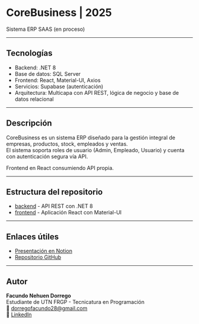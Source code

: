 
# CoreBusiness | 2025

Sistema ERP SAAS (en proceso)

---

## Tecnologías

- Backend: .NET 8  
- Base de datos: SQL Server  
- Frontend: React, Material-UI, Axios  
- Servicios: Supabase (autenticación)  
- Arquitectura: Multicapa con API REST, lógica de negocio y base de datos relacional  

---

## Descripción

CoreBusiness es un sistema ERP diseñado para la gestión integral de empresas, productos, stock, empleados y ventas.  
El sistema soporta roles de usuario (Admin, Empleado, Usuario) y cuenta con autenticación segura vía API.  

Frontend en React consumiendo API propia.  

---

## Estructura del repositorio

- [backend](https://github.com/FacundoDorrego/CoreBusinessAPI) - API REST con .NET 8  
- [frontend](https://github.com/FacundoDorrego/CoreBusinessReact) - Aplicación React con Material-UI  
 

---


## Enlaces útiles

- [Presentación en Notion](https://www.notion.so/CoreBusiness-ERP-SAAS-1a535e4a0fbd80fb9367c26fe599da18?source=copy_link)  
- [Repositorio GitHub](https://github.com/FacundoDorrego/CoreBusiness)  

---
## Autor

**Facundo Nehuen Dorrego**  
Estudiante de UTN FRGP - Tecnicatura en Programación  
📧 dorregofacundo28@gmail.com  
🔗 [LinkedIn](https://www.linkedin.com/in/facundo-nehuen-dorrego-380ba0239/)  

